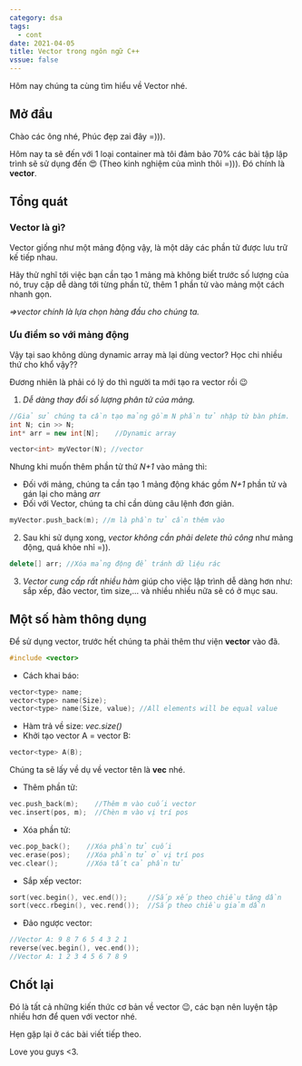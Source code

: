 ```yaml
---
category: dsa
tags:
  - cont
date: 2021-04-05
title: Vector trong ngôn ngữ C++
vssue: false
---
```

Hôm nay chúng ta cùng tìm hiểu về Vector nhé.

<!-- more -->
## Mở đầu
Chào các ông nhé, Phúc đẹp zai đây =))).

Hôm nay ta sẽ đến với 1 loại container mà tôi đảm bảo 70% các bài tập lập trình
sẽ sử dụng đến :heart_eyes: (Theo kinh nghiệm của mình thôi =))). Đó chính là **vector**.

## Tổng quát
### Vector là gì?
Vector giống như một mảng động vậy, là một dãy các phần tử được lưu trữ kế tiếp nhau.

Hãy thử nghĩ tới việc bạn cần tạo 1 mảng mà không biết trước số lượng của nó, truy cập
dễ dàng tới từng phần tử, thêm 1 phần tử vào mảng một cách nhanh gọn.

*=>vector chính là lựa chọn hàng đầu cho chúng ta.*
### Ưu điểm so với mảng động
Vậy tại sao không dùng dynamic array mà lại dùng vector? Học chi nhiều thứ cho khổ vậy??

Đương nhiên là phải có lý do thì người ta mới tạo ra vector rồi :wink:

1. *Dễ dàng thay đổi số lượng phân tử của mảng.*
```cpp
//Giả sử chúng ta cần tạo mảng gồm N phần tử nhập từ bàn phím.
int N; cin >> N;
int* arr = new int[N];    //Dynamic array

vector<int> myVector(N); //vector
```
Nhưng khi muốn thêm phần tử thứ *N+1* vào mảng thì:
- Đối với mảng, chúng ta cần tạo 1 mảng động khác gồm *N+1* phần tử và gán lại cho mảng *arr*
- Đối với Vector, chúng ta chỉ cần dùng câu lệnh đơn giản.
```cpp
myVector.push_back(m); //m là phần tử cần thêm vào
```
2. Sau khi sử dụng xong, *vector không cần phải delete thủ công* như mảng động, quá khỏe nhỉ =)).
```cpp
delete[] arr; //Xóa mảng động để tránh dữ liệu rác
```

3. *Vector cung cấp rất nhiều hàm* giúp cho việc lập trình dễ dàng hơn như: sắp xếp, đảo vector,
tìm size,... và nhiều nhiều nữa sẽ có ở mục sau.
## Một số hàm thông dụng
Để sử dụng vector, trước hết chúng ta phải thêm thư viện **vector** vào đã.
```cpp
#include <vector>
```
- Cách khai báo:
```cpp
vector<type> name;
vector<type> name(Size);
vector<type> name(Size, value); //All elements will be equal value
```
- Hàm trả về size: *vec.size()*
- Khởi tạo vector A = vector B:
```cpp
vector<type> A(B);
```
Chúng ta sẽ lấy về dụ về vector tên là **vec** nhé.

- Thêm phần tử:
```cpp
vec.push_back(m);    //Thêm m vào cuối vector
vec.insert(pos, m);  //Chèn m vào vị trí pos
```
- Xóa phần tử:
```cpp
vec.pop_back();    //Xóa phần tử cuối
vec.erase(pos);    //Xóa phần tử ở vị trí pos
vec.clear();       //Xóa tất cả phần tử
```
- Sắp xếp vector:
```cpp
sort(vec.begin(), vec.end());     //Sắp xếp theo chiều tăng dần
sort(vecc.rbegin(), vec.rend());  //Sắp theo chiều giảm dần
```
- Đảo ngược vector:
```cpp
//Vector A: 9 8 7 6 5 4 3 2 1
reverse(vec.begin(), vec.end());
//Vector A: 1 2 3 4 5 6 7 8 9
```
## Chốt lại
Đó là tất cả những kiến thức cơ bản về vector :wink:, các bạn nên luyện tập nhiều hơn để quen với vector nhé.

Hẹn gặp lại ở các bài viết tiếp theo.

Love you guys <3.

